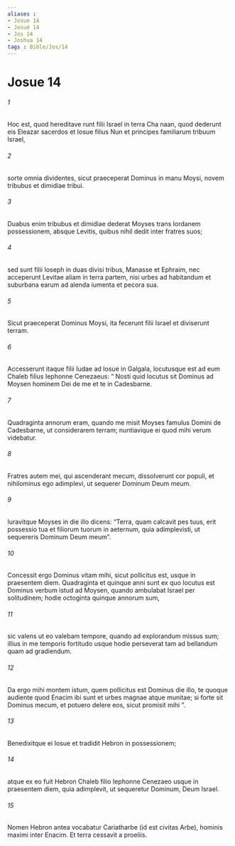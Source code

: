 ```yaml
---
aliases : 
- Josue 14
- Josué 14
- Jos 14
- Joshua 14
tags : Bible/Jos/14
---
```


# Josue 14

###### 1
Hoc est, quod hereditave runt filii Israel in terra Cha naan, quod dederunt eis Eleazar sacerdos et Iosue filius Nun et principes familiarum tribuum Israel, 
###### 2
sorte omnia dividentes, sicut praeceperat Dominus in manu Moysi, novem tribubus et dimidiae tribui. 
###### 3
Duabus enim tribubus et dimidiae dederat Moyses trans Iordanem possessionem, absque Levitis, quibus nihil dedit inter fratres suos; 
###### 4
sed sunt filii Ioseph in duas divisi tribus, Manasse et Ephraim, nec acceperunt Levitae aliam in terra partem, nisi urbes ad habitandum et suburbana earum ad alenda iumenta et pecora sua. 
###### 5
Sicut praeceperat Dominus Moysi, ita fecerunt filii Israel et diviserunt terram.
###### 6
Accesserunt itaque filii Iudae ad Iosue in Galgala, locutusque est ad eum Chaleb filius Iephonne Cenezaeus: “ Nosti quid locutus sit Dominus ad Moysen hominem Dei de me et te in Cadesbarne. 
###### 7
Quadraginta annorum eram, quando me misit Moyses famulus Domini de Cadesbarne, ut considerarem terram; nuntiavique ei quod mihi verum videbatur. 
###### 8
Fratres autem mei, qui ascenderant mecum, dissolverunt cor populi, et nihilominus ego adimplevi, ut sequerer Dominum Deum meum. 
###### 9
Iuravitque Moyses in die illo dicens: “Terra, quam calcavit pes tuus, erit possessio tua et filiorum tuorum in aeternum, quia adimplevisti, ut sequereris Dominum Deum meum”. 
###### 10
Concessit ergo Dominus vitam mihi, sicut pollicitus est, usque in praesentem diem. Quadraginta et quinque anni sunt ex quo locutus est Dominus verbum istud ad Moysen, quando ambulabat Israel per solitudinem; hodie octoginta quinque annorum sum, 
###### 11
sic valens ut eo valebam tempore, quando ad explorandum missus sum; illius in me temporis fortitudo usque hodie perseverat tam ad bellandum quam ad gradiendum. 
###### 12
Da ergo mihi montem istum, quem pollicitus est Dominus die illo, te quoque audiente quod Enacim ibi sunt et urbes magnae atque munitae; si forte sit Dominus mecum, et potuero delere eos, sicut promisit mihi ”.
###### 13
Benedixitque ei Iosue et tradidit Hebron in possessionem; 
###### 14
atque ex eo fuit Hebron Chaleb filio Iephonne Cenezaeo usque in praesentem diem, quia adimplevit, ut sequeretur Dominum, Deum Israel. 
###### 15
Nomen Hebron antea vocabatur Cariatharbe (id est civitas Arbe), hominis maximi inter Enacim. Et terra cessavit a proeliis.
